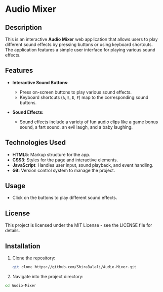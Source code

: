 # Audio Mixer

## Description

This is an interactive **Audio Mixer** web application that allows users to play different sound effects by pressing buttons or using keyboard shortcuts. The application features a simple user interface for playing various sound effects.

## Features

- **Interactive Sound Buttons:**
  - Press on-screen buttons to play various sound effects.
  - Keyboard shortcuts (`A`, `S`, `D`, `F`) map to the corresponding sound buttons.

- **Sound Effects:**
  - Sound effects include a variety of fun audio clips like a game bonus sound, a fart sound, an evil laugh, and a baby laughing.

## Technologies Used

- **HTML5**: Markup structure for the app.
- **CSS3**: Styles for the page and interactive elements.
- **JavaScript**: Handles user input, sound playback, and event handling.
- **Git**: Version control system to manage the project.


## Usage

- Click on the buttons to play different sound effects.

## License

This project is licensed under the MIT License - see the LICENSE file for details.

## Installation

1. Clone the repository:
   ```bash
   git clone https://github.com/ShiraBalali/Audio-Mixer.git
2. Navigate into the project directory:
  ```bash
  cd Audio-Mixer
